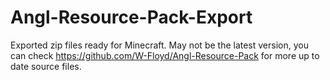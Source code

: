 # Angl-Resource-Pack-Export

Exported zip files ready for Minecraft. May not be the latest version, you can check https://github.com/W-Floyd/Angl-Resource-Pack for more up to date source files.
